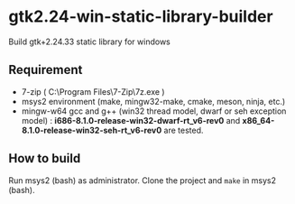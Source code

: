 # gtk2.24-win-static-library-builder
Build gtk+2.24.33 static library for windows

## Requirement
+ 7-zip ( C\:\\Program Files\\7-Zip\\7z.exe )
+ msys2 environment (make, mingw32-make, cmake, meson, ninja, etc.)
+ mingw-w64 gcc and g++ (win32 thread model, dwarf or seh exception model) \: **i686-8.1.0-release-win32-dwarf-rt_v6-rev0** and **x86_64-8.1.0-release-win32-seh-rt_v6-rev0** are tested.

## How to build
Run msys2 (bash) as administrator.
Clone the project and `make` in msys2 (bash).
